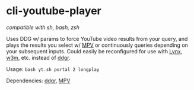 # cli-youtube-player

*compatible with sh, bash, zsh*

Uses DDG w/ params to force YouTube video results from your query, and plays the results you select w/ [MPV](https://github.com/mpv-player/mpv) or continuously queries depending on your subsequent inputs.  Could easily be reconfigured for use with [Lynx](http://lynx.browser.org), [w3m](http://w3m.sourceforge.net), etc. instead of [ddgr](https://github.com/jarun/ddgr).

Usage: `bash yt.sh portal 2 longplay`

Dependencies: [ddgr](https://github.com/jarun/ddgr), [MPV](https://github.com/mpv-player/mpv)
